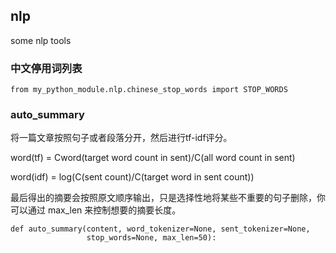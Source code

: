 ## nlp
some nlp tools

### 中文停用词列表

```
from my_python_module.nlp.chinese_stop_words import STOP_WORDS
```

### auto_summary
将一篇文章按照句子或者段落分开，然后进行tf-idf评分。

word(tf) = Cword(target word count in sent)/C(all word count in sent)

word(idf) = log(C(sent count)/C(target word in sent count))

最后得出的摘要会按照原文顺序输出，只是选择性地将某些不重要的句子删除，你可以通过 max_len 来控制想要的摘要长度。


```
def auto_summary(content, word_tokenizer=None, sent_tokenizer=None,
                 stop_words=None, max_len=50):
```